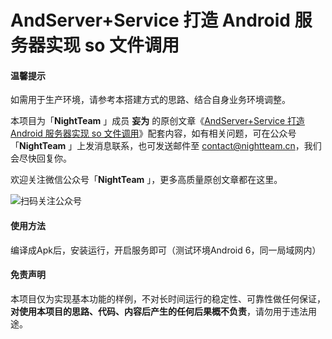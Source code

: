 # AndServer+Service 打造 Android 服务器实现 so 文件调用

#### 温馨提示

如需用于生产环境，请参考本搭建方式的思路、结合自身业务环境调整。

本项目为「**NightTeam** 」成员 **妄为** 的原创文章《[AndServer+Service 打造 Android 服务器实现 so 文件调用](https://mp.weixin.qq.com/s/Do4rGrMNFGx5HqFKM9vA1g)》配套内容，如有相关问题，可在公众号「**NightTeam** 」上发消息联系，也可发送邮件至 contact@nightteam.cn，我们会尽快回复你。

欢迎关注微信公众号「**NightTeam** 」，更多高质量原创文章都在这里。

![扫码关注公众号](https://i.loli.net/2019/09/18/hyxgIA2i5B3d6Ol.jpg)

#### 使用方法

编译成Apk后，安装运行，开启服务即可（测试环境Android 6，同一局域网内）

#### 免责声明

本项目仅为实现基本功能的样例，不对长时间运行的稳定性、可靠性做任何保证，**对使用本项目的思路、代码、内容后产生的任何后果概不负责**，请勿用于违法用途。
